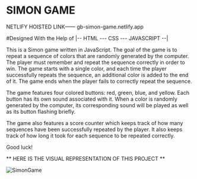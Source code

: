 # SIMON GAME

NETLIFY HOISTED LINK—— gb-simon-game.netlify.app

#Designed With the Help of |-- HTML --- CSS --- JAVASCRIPT --| 

This is a Simon game written in JavaScript. The goal of the game is to repeat a sequence of colors that are randomly generated by the computer.
The player must remember and repeat the sequence correctly in order to win. The game starts with a single color,
and each time the player successfully repeats the sequence, an additional color is added to the end of it.
The game ends when the player fails to correctly repeat the sequence.

The game features four colored buttons: red, green, blue, and yellow.
Each button has its own sound associated with it. When a color is randomly generated by the computer,
its corresponding sound will be played as well as its button flashing briefly.

The game also features a score counter which keeps track of how many sequences have been successfully repeated by the player.
It also keeps track of how long it took for each sequence to be repeated correctly.

Good luck!

** HERE IS THE VISUAL REPRESENTATION OF THIS PROJECT **


![SimonGame](https://user-images.githubusercontent.com/78648366/216834836-6b5087d3-fc82-4735-922e-43c83ffb27c0.gif)
